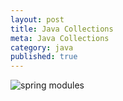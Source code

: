 ```yaml
---
layout: post
title: Java Collections
meta: Java Collections
category: java
published: true
---
```


![spring modules]({{site.baseurl}}/resources/images/spring-framework-modules.JPG)
